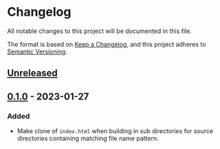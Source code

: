 # Changelog

All notable changes to this project will be documented in this file.

The format is based on [Keep a Changelog](https://keepachangelog.com/en/1.0.0/), and this project adheres to [Semantic Versioning](https://semver.org/spec/v2.0.0.html).

## [Unreleased]

## [0.1.0] - 2023-01-27

### Added

- Make clone of `index.html` when building in sub directories for source directories containing matching file name pattern.

[Unreleased]: https://github.com/keonnie/vite-plugin-index-html-cloner/compare/v0.1.0...HEAD
[0.1.0]: https://github.com/keonnie/vite-plugin-index-html-cloner/releases/tag/v0.1.0
